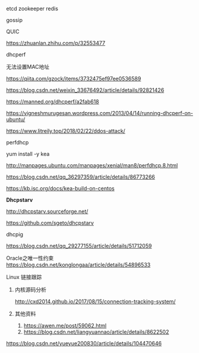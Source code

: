 etcd
zookeeper
redis

gossip



QUIC

https://zhuanlan.zhihu.com/p/32553477

dhcperf

无法设置MAC地址

https://qiita.com/gzock/items/3732475ef97ee0536589

https://blog.csdn.net/weixin_33676492/article/details/92821426

https://manned.org/dhcperf/a2fab618

https://vigneshmurugesan.wordpress.com/2013/04/14/running-dhcperf-on-ubuntu/



https://www.litreily.top/2018/02/22/ddos-attack/



perfdhcp

yum install -y kea



http://manpages.ubuntu.com/manpages/xenial/man8/perfdhcp.8.html

https://blog.csdn.net/qq_36297359/article/details/86773266

https://kb.isc.org/docs/kea-build-on-centos



**Dhcpstarv**

http://dhcpstarv.sourceforge.net/

https://github.com/sgeto/dhcpstarv



dhcpig

https://blog.csdn.net/qq_29277155/article/details/51712059



Oracle之唯一性约束
    https://blog.csdn.net/konglongaa/article/details/54896533

Linux 链接跟踪

1. 内核源码分析

   <http://cxd2014.github.io/2017/08/15/connection-tracking-system/>

2. 其他资料

   1. <https://awen.me/post/59062.html>
   2. <https://blog.csdn.net/liangyuannao/article/details/8622502>



https://blog.csdn.net/yueyue200830/article/details/104470646

